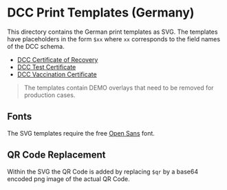 # DCC Print Templates (Germany)

This directory contains the German print templates as SVG. The templates have
placeholders in the form `$xx` where `xx` corresponds to the field names of the DCC schema.

- [DCC Certificate of Recovery](RecoveryCertificateTemplate_v4.1.svg)
- [DCC Test Certificate](TestCertificateTemplate_v4.1.svg)
- [DCC Vaccination Certificate](VaccinationCertificateTemplate_v4.1.svg)

> The templates contain DEMO overlays that need to be removed for production cases.

## Fonts

The SVG templates require the free [Open Sans](https://fonts.google.com/specimen/Open+Sans) font.

## QR Code Replacement

Within the SVG the QR Code is added by replacing `$qr` by a base64 encoded png image of the
actual QR Code.
